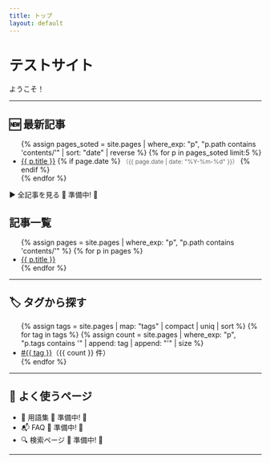 ```yaml
---
title: トップ
layout: default
---
```


# テストサイト

ようこそ！

---

## 🆕 最新記事
<ul>
  {% assign pages_soted = site.pages | where_exp: "p", "p.path contains 'contents/'" | sort: "date" | reverse %}
  {% for p in pages_soted limit:5 %}
    <li>
      <a href="{{ site.baseurl }}{{ p.url }}">{{ p.title }}</a>
      {% if page.date %}
        <span style="font-size: 0.85em; color: #666;">（{{ page.date | date: "%Y-%m-%d" }}）</span>
      {% endif %}
    </li>
  {% endfor %}
</ul>

▶ 全記事を見る 🚧 準備中! 🚧

## 記事一覧

<ul>
  {% assign pages = site.pages | where_exp: "p", "p.path contains 'contents/'" %}
  {% for p in pages %}
    <li>
      <a href="{{ site.baseurl }}{{ p.url }}">{{ p.title }}</a>
    </li>
  {% endfor %}
</ul>

---

## 🏷 タグから探す

<ul>
  {% assign tags = site.pages | map: "tags" | compact | uniq | sort %}
  {% for tag in tags %}
    {% assign count = site.pages | where_exp: "p", "p.tags contains '" | append: tag | append: "'" | size %}
    <li>
      <a href="{{ site.baseurl }}/tags/{{ tag | downcase | uri_escape }}.html">#{{ tag }}</a>（{{ count }} 件）
    </li>
  {% endfor %}
</ul>

---

## 🧭 よく使うページ

- 📖 用語集   🚧 準備中! 🚧
- 📬 FAQ   🚧 準備中! 🚧
- 🔍 検索ページ   🚧 準備中! 🚧

---
